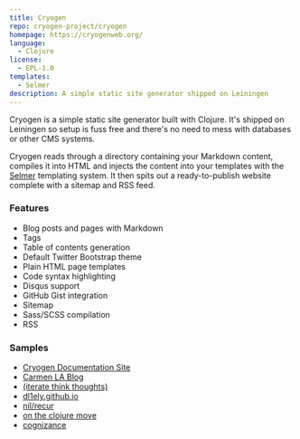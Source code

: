 ```yaml
---
title: Cryogen
repo: cryogen-project/cryogen
homepage: https://cryogenweb.org/
language:
  - Clojure
license:
  - EPL-1.0
templates:
  - Selmer
description: A simple static site generator shipped on Leiningen
---
```


Cryogen is a simple static site generator built with Clojure.
It's shipped on Leiningen so setup is fuss free and there's no
need to mess with databases or other CMS systems.

Cryogen reads through a directory containing your Markdown content,
compiles it into HTML and injects the content into your templates
with the [Selmer](https://github.com/yogthos/selmer) templating system.
It then spits out a ready-to-publish website complete with a sitemap and RSS feed.

### Features

- Blog posts and pages with Markdown
- Tags
- Table of contents generation
- Default Twitter Bootstrap theme
- Plain HTML page templates
- Code syntax highlighting
- Disqus support
- GitHub Gist integration
- Sitemap
- Sass/SCSS compilation
- RSS

### Samples

- [Cryogen Documentation Site](https://cryogenweb.org/)
- [Carmen LA Blog](https://carmenla.me/blog/index.html)
- [(iterate think thoughts)](https://yogthos.net/)
- [dl1ely.github.io](https://dl1ely.github.io/)
- [nil/recur](https://jonase.github.io/nil-recur/)
- [on the clojure move](https://tangrammer.github.io/)
- [cognizance](https://blog.jethrokuan.com/)
